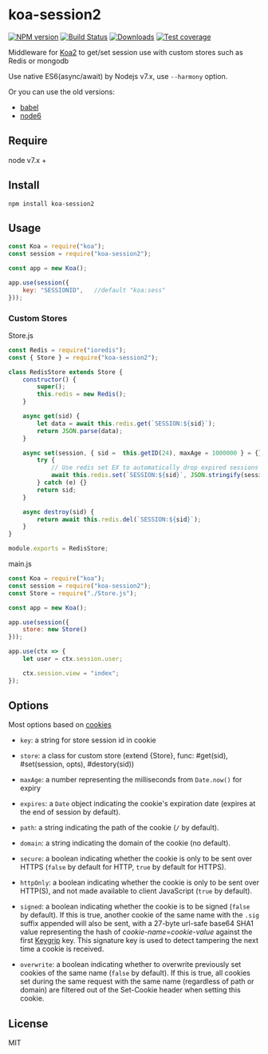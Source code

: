 # koa-session2

[![NPM version][npm-image]][npm-url]
[![Build Status][travis-image]][travis-url]
[![Downloads][downloads-image]][downloads-url]
[![Test coverage][codecov-image]][codecov-url]

Middleware for [Koa2](https://github.com/koajs/koa) to get/set session use with custom stores such as Redis or mongodb

Use native ES6(async/await) by Nodejs v7.x, use `--harmony` option.

Or you can use the old versions:
- [babel](https://github.com/Secbone/koa-session2/tree/babel)
- [node6](https://github.com/Secbone/koa-session2/tree/node6)

## Require
node v7.x +

## Install
```
npm install koa-session2
```

## Usage
```js
const Koa = require("koa");
const session = require("koa-session2");

const app = new Koa();

app.use(session({
    key: "SESSIONID",   //default "koa:sess"
}));
```

### Custom Stores

Store.js
```js
const Redis = require("ioredis");
const { Store } = require("koa-session2");

class RedisStore extends Store {
    constructor() {
        super();
        this.redis = new Redis();
    }

    async get(sid) {
        let data = await this.redis.get(`SESSION:${sid}`);
        return JSON.parse(data);
    }

    async set(session, { sid =  this.getID(24), maxAge = 1000000 } = {}) {
        try {
            // Use redis set EX to automatically drop expired sessions
            await this.redis.set(`SESSION:${sid}`, JSON.stringify(session), 'EX', maxAge / 1000);
        } catch (e) {}
        return sid;
    }

    async destroy(sid) {
        return await this.redis.del(`SESSION:${sid}`);
    }
}

module.exports = RedisStore;
```
main.js
```js
const Koa = require("koa");
const session = require("koa-session2");
const Store = require("./Store.js");

const app = new Koa();

app.use(session({
    store: new Store()
}));

app.use(ctx => {
    let user = ctx.session.user;

    ctx.session.view = "index";
});
```

## Options

Most options based on [cookies](https://github.com/pillarjs/cookies#cookiesset-name--value---options--)

- `key`: a string for store session id in cookie
- `store`: a class for custom store (extend {Store}, func: #get(sid), #set(session, opts), #destory(sid))

- `maxAge`: a number representing the milliseconds from `Date.now()` for expiry
- `expires`: a `Date` object indicating the cookie's expiration date (expires at the end of session by default).
- `path`: a string indicating the path of the cookie (`/` by default).
- `domain`: a string indicating the domain of the cookie (no default).
- `secure`: a boolean indicating whether the cookie is only to be sent over HTTPS (`false` by default for HTTP, `true` by default for HTTPS).
- `httpOnly`: a boolean indicating whether the cookie is only to be sent over HTTP(S), and not made available to client JavaScript (`true` by default).
- `signed`: a boolean indicating whether the cookie is to be signed (`false` by default). If this is true, another cookie of the same name with the `.sig` suffix appended will also be sent, with a 27-byte url-safe base64 SHA1 value representing the hash of _cookie-name_=_cookie-value_ against the first [Keygrip](https://www.npmjs.com/package/keygrip) key. This signature key is used to detect tampering the next time a cookie is received.
- `overwrite`: a boolean indicating whether to overwrite previously set cookies of the same name (`false` by default). If this is true, all cookies set during the same request with the same name (regardless of path or domain) are filtered out of the Set-Cookie header when setting this cookie.

## License

MIT


[npm-image]: https://img.shields.io/npm/v/koa-session2.svg?style=flat-square
[npm-url]: https://npmjs.org/package/koa-session2
[downloads-image]: http://img.shields.io/npm/dm/koa-session2.svg?style=flat-square
[downloads-url]: https://npmjs.org/package/koa-session2
[travis-image]: https://img.shields.io/travis/Secbone/koa-session2/master.svg?style=flat-square
[travis-url]: https://travis-ci.org/Secbone/koa-session2
[codecov-image]: https://img.shields.io/codecov/c/github/Secbone/koa-session2/master.svg?style=flat-square
[codecov-url]: https://codecov.io/gh/Secbone/koa-session2/branch/master
